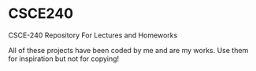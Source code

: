 # CSCE240
CSCE-240 Repository For Lectures and Homeworks 

All of these projects have been coded by me and are my works. Use them for inspiration but not for copying!
